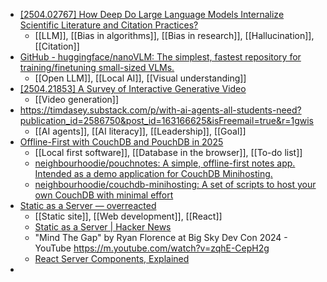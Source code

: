 - [[2504.02767] How Deep Do Large Language Models Internalize Scientific Literature and Citation Practices?](https://arxiv.org/abs/2504.02767)
	- [[LLM]], [[Bias in algorithms]], [[Bias in research]], [[Hallucination]], [[Citation]]
- [GitHub - huggingface/nanoVLM: The simplest, fastest repository for training/finetuning small-sized VLMs.](https://github.com/huggingface/nanoVLM)
	- [[Open LLM]], [[Local AI]], [[Visual understanding]]
- [[2504.21853] A Survey of Interactive Generative Video](https://arxiv.org/abs/2504.21853)
	- [[Video generation]]
- https://timdasey.substack.com/p/with-ai-agents-all-students-need?publication_id=2586750&post_id=163166625&isFreemail=true&r=1gwis
	- [[AI agents]], [[AI literacy]], [[Leadership]], [[Goal]]
- [Offline-First with CouchDB and PouchDB in 2025](https://neighbourhood.ie/blog/2025/03/26/offline-first-with-couchdb-and-pouchdb-in-2025)
	- [[Local first software]], [[Database in the browser]], [[To-do list]]
	- [neighbourhoodie/pouchnotes: A simple, offline-first notes app. Intended as a demo application for CouchDB Minihosting.](https://github.com/neighbourhoodie/pouchnotes)
	- [neighbourhoodie/couchdb-minihosting: A set of scripts to host your own CouchDB with minimal effort](https://github.com/neighbourhoodie/couchdb-minihosting)
- [Static as a Server — overreacted](https://overreacted.io/static-as-a-server/)
	- [[Static site]], [[Web development]], [[React]]
	- [Static as a Server | Hacker News](https://news.ycombinator.com/item?id=43929054)
	- "Mind The Gap" by Ryan Florence at Big Sky Dev Con 2024 - YouTube https://m.youtube.com/watch?v=zqhE-CepH2g
	- [React Server Components, Explained](https://giuseppegurgone.com/react-server-component-explained)
-